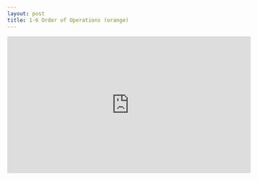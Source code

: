 ```yaml
---
layout: post
title: 1-6 Order of Operations (orange)
---
```


<iframe width="560" height="315" src="https://www.youtube.com/embed/H2KyWCNu4-g" frameborder="0" allowfullscreen></iframe>
